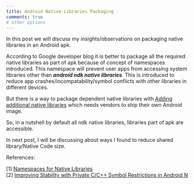 ```yaml
---
title: Android Native Libraries Packaging
comments: true
# other options
---
```



In this post we will discuss my insights/observations on packaging native libraries in an Android apk.

According to Google developer blog it is better to package all the required native libraries as part of apk because of concept of namespaces introduced. This namespace will prevent user apps from accessing system libraries other than ***android ndk native libraries***.
This is introduced to reduce app crashes/incompatability/symbol conflicts with other libraries in different devices.

But there is a way to package dependent native libraries with [Adding additional native libraries](https://source.android.com/devices/tech/config/namespaces_libraries#adding-additional-native-libraries) which needs vendors to ship their own Android image. 

So, in a nutshell by default all ndk native libraries, libraries part of apk are accessible.

In next post, I will be discussing about ways I found to reduce shared library/Native Code size.

References:

[1] [Namespaces for Native Libraries](https://source.android.com/devices/tech/config/namespaces_libraries) <br>
[2] [Improving Stability with Private C/C++ Symbol Restrictions in Android N](https://android-developers.googleblog.com/2016/06/improving-stability-with-private-cc.html) <br>
